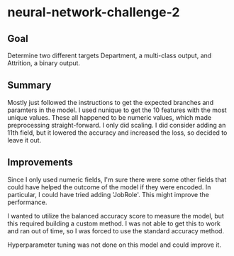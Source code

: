 # neural-network-challenge-2

## Goal

Determine two different targets Department, a multi-class output, and Attrition, a binary output.

## Summary

Mostly just followed the instructions to get the expected branches and paramters in the model. I used nunique to get the 10 features with the most unique values. These all happened to be numeric values, which made preprocessing straight-forward. I only did scaling. I did consider adding an 11th field, but it lowered the accuracy and increased the loss, so decided to leave it out.

## Improvements

Since I only used numeric fields, I'm sure there were some other fields that could have helped the outcome of the model if they were encoded. In particular, I could have tried adding 'JobRole'. This might improve the performance.

I wanted to utilize the balanced accuracy score to measure the model, but this required building a custom method. I was not able to get this to work and ran out of time, so I was forced to use the standard accuracy method.

Hyperparameter tuning was not done on this model and could improve it.